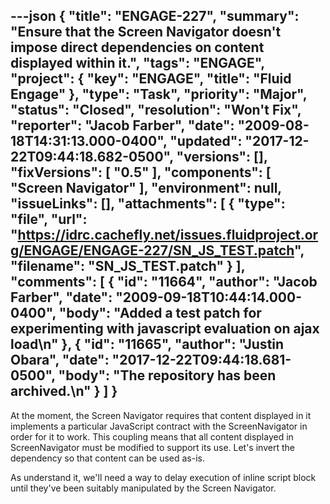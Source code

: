 ---json
{
  "title": "ENGAGE-227",
  "summary": "Ensure that the Screen Navigator doesn't impose direct dependencies on content displayed within it.",
  "tags": "ENGAGE",
  "project": {
    "key": "ENGAGE",
    "title": "Fluid Engage"
  },
  "type": "Task",
  "priority": "Major",
  "status": "Closed",
  "resolution": "Won't Fix",
  "reporter": "Jacob Farber",
  "date": "2009-08-18T14:31:13.000-0400",
  "updated": "2017-12-22T09:44:18.682-0500",
  "versions": [],
  "fixVersions": [
    "0.5"
  ],
  "components": [
    "Screen Navigator"
  ],
  "environment": null,
  "issueLinks": [],
  "attachments": [
    {
      "type": "file",
      "url": "https://idrc.cachefly.net/issues.fluidproject.org/ENGAGE/ENGAGE-227/SN_JS_TEST.patch",
      "filename": "SN_JS_TEST.patch"
    }
  ],
  "comments": [
    {
      "id": "11664",
      "author": "Jacob Farber",
      "date": "2009-09-18T10:44:14.000-0400",
      "body": "Added a test patch for experimenting with javascript evaluation on ajax load\n"
    },
    {
      "id": "11665",
      "author": "Justin Obara",
      "date": "2017-12-22T09:44:18.681-0500",
      "body": "The repository has been archived.\n"
    }
  ]
}
---
At the moment, the Screen Navigator requires that content displayed in it implements a particular JavaScript contract with the ScreenNavigator in order for it to work. This coupling means that all content displayed in ScreenNavigator must be modified to support its use. Let's invert the dependency so that content can be used as-is.

As understand it, we'll need a way to delay execution of inline script block until they've been suitably manipulated by the Screen Navigator.

        